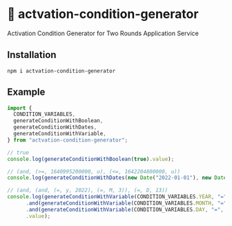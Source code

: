 # 🔨 actvation-condition-generator
Activation Condition Generator for Two Rounds Application Service

## Installation
```
npm i actvation-condition-generator
```

## Example
```js
import {
  CONDITION_VARIABLES,
  generateConditionWithBoolean,
  generateConditionWithDates,
  generateConditionWithVariable,
} from "actvation-condition-generator";

// true
console.log(generateConditionWithBoolean(true).value);

// (and, (>=, 1640995200000, u), (<=, 1642204800000, u))
console.log(generateConditionWithDates(new Date("2022-01-01"), new Date("2022-01-15")).value);

// (and, (and, (=, y, 2022), (=, M, 3)), (=, D, 13))
console.log(generateConditionWithVariable(CONDITION_VARIABLES.YEAR, "=", 2022)
      .and(generateConditionWithVariable(CONDITION_VARIABLES.MONTH, "=", 3))
      .and(generateConditionWithVariable(CONDITION_VARIABLES.DAY, "=", 13))
      .value);
```